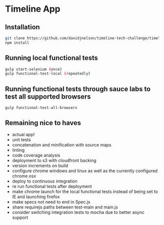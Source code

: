 # Timeline App

## Installation
```bash
git clone https://github.com/davidjnelson/timeline-tech-challenge/timeline-tech-challenge.git
npm install
```

## Running local functional tests
```bash
gulp start-selenium (once)
gulp functional-test-local (repeatedly)
```

## Running functional tests through sauce labs to test all supported browsers
```
gulp functional-test-all-browsers
```

## Remaining nice to haves
- actual app!
- unit tests
- concatenation and minification with source maps
- linting
- code coverage analysis
- deployment to s3 with cloudfront backing
- version increments on build
- configure chrome windows and linux as well as the currently configured chrome osx
- deploy to continuous integration
- re run functional tests after deployment
- make chrome launch for the local functional tests instead of being set to IE and launching firefox
- make specs not need to end in Spec.js
- share requirejs paths between test-main and main.js
- consider switching integration tests to mocha due to better async support
